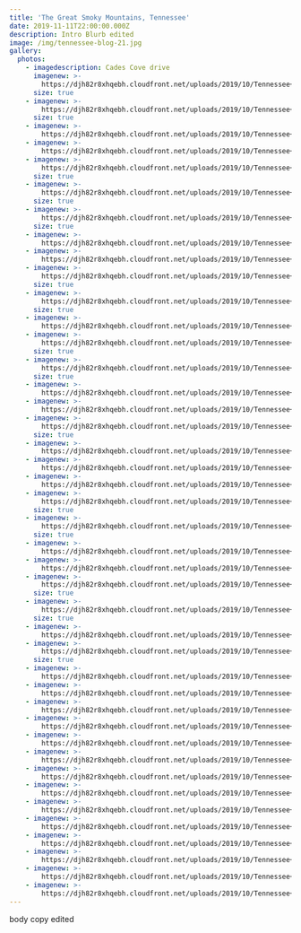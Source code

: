 ```yaml
---
title: 'The Great Smoky Mountains, Tennessee'
date: 2019-11-11T22:00:00.000Z
description: Intro Blurb edited
image: /img/tennessee-blog-21.jpg
gallery:
  photos:
    - imagedescription: Cades Cove drive
      imagenew: >-
        https://djh82r8xhqebh.cloudfront.net/uploads/2019/10/Tennessee+Blog-1.jpg
      size: true
    - imagenew: >-
        https://djh82r8xhqebh.cloudfront.net/uploads/2019/10/Tennessee+Blog-2.jpg
      size: true
    - imagenew: >-
        https://djh82r8xhqebh.cloudfront.net/uploads/2019/10/Tennessee+Blog-3.jpg
    - imagenew: >-
        https://djh82r8xhqebh.cloudfront.net/uploads/2019/10/Tennessee+Blog-4.jpg
    - imagenew: >-
        https://djh82r8xhqebh.cloudfront.net/uploads/2019/10/Tennessee+Blog-5.jpg
      size: true
    - imagenew: >-
        https://djh82r8xhqebh.cloudfront.net/uploads/2019/10/Tennessee+Blog-6.jpg
      size: true
    - imagenew: >-
        https://djh82r8xhqebh.cloudfront.net/uploads/2019/10/Tennessee+Blog-7.jpg
      size: true
    - imagenew: >-
        https://djh82r8xhqebh.cloudfront.net/uploads/2019/10/Tennessee+Blog-8.jpg
    - imagenew: >-
        https://djh82r8xhqebh.cloudfront.net/uploads/2019/10/Tennessee+Blog-9.jpg
    - imagenew: >-
        https://djh82r8xhqebh.cloudfront.net/uploads/2019/10/Tennessee+Blog-10.jpg
      size: true
    - imagenew: >-
        https://djh82r8xhqebh.cloudfront.net/uploads/2019/10/Tennessee+Blog-11.jpg
      size: true
    - imagenew: >-
        https://djh82r8xhqebh.cloudfront.net/uploads/2019/10/Tennessee+Blog-12.jpg
    - imagenew: >-
        https://djh82r8xhqebh.cloudfront.net/uploads/2019/10/Tennessee+Blog-13.jpg
      size: true
    - imagenew: >-
        https://djh82r8xhqebh.cloudfront.net/uploads/2019/10/Tennessee+Blog-14.jpg
      size: true
    - imagenew: >-
        https://djh82r8xhqebh.cloudfront.net/uploads/2019/10/Tennessee+Blog-15.jpg
    - imagenew: >-
        https://djh82r8xhqebh.cloudfront.net/uploads/2019/10/Tennessee+Blog-16.jpg
    - imagenew: >-
        https://djh82r8xhqebh.cloudfront.net/uploads/2019/10/Tennessee+Blog-17.jpg
      size: true
    - imagenew: >-
        https://djh82r8xhqebh.cloudfront.net/uploads/2019/10/Tennessee+Blog-18.jpg
    - imagenew: >-
        https://djh82r8xhqebh.cloudfront.net/uploads/2019/10/Tennessee+Blog-19.jpg
    - imagenew: >-
        https://djh82r8xhqebh.cloudfront.net/uploads/2019/10/Tennessee+Blog-20.jpg
    - imagenew: >-
        https://djh82r8xhqebh.cloudfront.net/uploads/2019/10/Tennessee+Blog-21.jpg
      size: true
    - imagenew: >-
        https://djh82r8xhqebh.cloudfront.net/uploads/2019/10/Tennessee+Blog-22.jpg
      size: true
    - imagenew: >-
        https://djh82r8xhqebh.cloudfront.net/uploads/2019/10/Tennessee+Blog-23.jpg
    - imagenew: >-
        https://djh82r8xhqebh.cloudfront.net/uploads/2019/10/Tennessee+Blog-24.jpg
    - imagenew: >-
        https://djh82r8xhqebh.cloudfront.net/uploads/2019/10/Tennessee+Blog-25.jpg
      size: true
    - imagenew: >-
        https://djh82r8xhqebh.cloudfront.net/uploads/2019/10/Tennessee+Blog-26.jpg
      size: true
    - imagenew: >-
        https://djh82r8xhqebh.cloudfront.net/uploads/2019/10/Tennessee+Blog-27.jpg
    - imagenew: >-
        https://djh82r8xhqebh.cloudfront.net/uploads/2019/10/Tennessee+Blog-28.jpg
      size: true
    - imagenew: >-
        https://djh82r8xhqebh.cloudfront.net/uploads/2019/10/Tennessee+Blog-29.jpg
    - imagenew: >-
        https://djh82r8xhqebh.cloudfront.net/uploads/2019/10/Tennessee+Blog-30.jpg
    - imagenew: >-
        https://djh82r8xhqebh.cloudfront.net/uploads/2019/10/Tennessee+Blog-31.jpg
    - imagenew: >-
        https://djh82r8xhqebh.cloudfront.net/uploads/2019/10/Tennessee+Blog-32.jpg
    - imagenew: >-
        https://djh82r8xhqebh.cloudfront.net/uploads/2019/10/Tennessee+Blog-33.jpg
    - imagenew: >-
        https://djh82r8xhqebh.cloudfront.net/uploads/2019/10/Tennessee+Blog-34.jpg
    - imagenew: >-
        https://djh82r8xhqebh.cloudfront.net/uploads/2019/10/Tennessee+Blog-35.jpg
    - imagenew: >-
        https://djh82r8xhqebh.cloudfront.net/uploads/2019/10/Tennessee+Blog-36.jpg
    - imagenew: >-
        https://djh82r8xhqebh.cloudfront.net/uploads/2019/10/Tennessee+Blog-37.jpg
    - imagenew: >-
        https://djh82r8xhqebh.cloudfront.net/uploads/2019/10/Tennessee+Blog-38.jpg
    - imagenew: >-
        https://djh82r8xhqebh.cloudfront.net/uploads/2019/10/Tennessee+Blog-39.jpg
    - imagenew: >-
        https://djh82r8xhqebh.cloudfront.net/uploads/2019/10/Tennessee+Blog-40.jpg
    - imagenew: >-
        https://djh82r8xhqebh.cloudfront.net/uploads/2019/10/Tennessee+Blog-41.jpg
    - imagenew: >-
        https://djh82r8xhqebh.cloudfront.net/uploads/2019/10/Tennessee+Blog-42.jpg
---
```

body copy edited
